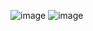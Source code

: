 ![image](https://github.com/user-attachments/assets/61752186-f68d-4dfe-8727-e4e10598f7b4)
![image](https://github.com/user-attachments/assets/43423ac3-a984-4eee-afeb-fdba1f136301)
